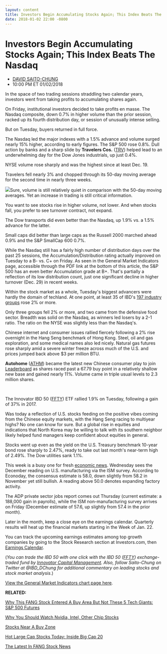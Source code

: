 ```yaml
---
layout: content
title: Investors Begin Accumulating Stocks Again; This Index Beats The Nasdaq
date: 2018-01-02 22:00 -0800
---
```



Investors Begin Accumulating Stocks Again; This Index Beats The Nasdaq
=======================================================================




* [DAVID SAITO-CHUNG](https://www.investors.com/author/chungd/ "Posts by DAVID SAITO-CHUNG")
* 10:00 PM ET 01/02/2018




In the space of two trading sessions straddling two calendar years, investors went from taking profits to accumulating shares again.




 On Friday, institutional investors decided to take profits en masse. The Nasdaq composite, down 0.7% in higher volume than the prior session, racked up its fourth distribution day, or session of unusually intense selling.


But on Tuesday, buyers returned in full force.


The Nasdaq led the major indexes with a 1.5% advance and volume surged nearly 15% higher, according to early figures. The S&P 500 rose 0.8%. Dull action by banks and a sharp slide by **Travelers Cos.** ([TRV](https://research.investors.com/quote.aspx?symbol=TRV)) helped lead to an underwhelming day for the Dow Jones industrials, up just 0.4%.


NYSE volume rose sharply and was the highest since at least Dec. 19.


Travelers fell nearly 3% and chopped through its 50-day moving average for the second time in nearly three weeks.


![](https://www.investors.com/wp-content/uploads/2018/01/MP010218-183x300.png)Sure, volume is still relatively quiet in comparison with the 50-day moving averages. Yet an increase in trading is still critical information.


You want to see stocks rise in higher volume, not lower. And when stocks fall, you prefer to see turnover contract, not expand.


The Dow transports did even better than the Nasdaq, up 1.9% vs. a 1.5% advance for the latter.


Small caps did better than large caps as the Russell 2000 marched ahead 0.9% and the S&P SmallCap 600 0.7%.


While the Nasdaq still has a fairly high number of distribution days over the past 25 sessions, the Accumulation/Distribution rating actually improved on Tuesday to a B- vs. C+ on Friday. As seen in the General Market Indicators page, accessible through the PDF link at the bottom of this article, the S&P 500 has an even better Accumulation grade at B+. That's partially a reflection of its low distribution count, just one significant decline in higher turnover (Dec. 29) in recent weeks.


Within the stock market as a whole, Tuesday's biggest advancers were hardly the domain of techland. At one point, at least 35 of IBD's [197 industry groups](https://www.investors.com/data-tables/industry-sub-group-rankings-jan-02-2018/) rose 2% or more.


Only three groups fell 2% or more, and two came from the defensive food sector. Breadth was solid on the Nasdaq, as winners led losers by a 2-1 ratio. The ratio on the NYSE was slightly less than the Nasdaq's.


Chinese internet and consumer issues rallied fiercely following a 2% rise overnight in the Hang Seng benchmark of Hong Kong. Steel, oil and gas exploration, and some medical names also led nicely. Natural gas futures rose sharply amid a severe winter freeze across much of the U.S. and prices jumped back above $3 per million BTU.


**Autohome** ([ATHM](https://research.investors.com/quote.aspx?symbol=ATHM)) became the latest new Chinese consumer play to join [Leaderboard](https://leaderboard.investors.com/leaderboard/leaders/) as shares raced past a 67.79 buy point in a relatively shallow new base and gained nearly 11%. Volume came in triple usual levels to 2.3 million shares.



 


The Innovator IBD 50 ([FFTY](https://research.investors.com/quote.aspx?symbol=FFTY)) ETF rallied 1.9% on Tuesday, following a gain of 37% in 2017.


Was today a reflection of U.S. stocks feeding on the positive vibes coming from the Chinese equity markets, with the Hang Seng racing to multiyear highs? No one can know for sure. But a global rise in equities and indications that North Korea may be willing to talk with its southern neighbor likely helped fund managers keep confident about equities in general.


Stocks went up even as the yield on the U.S. Treasury benchmark 10-year bond rose sharply to 2.47%, ready to take out last month's near-term high of 2.49%. The Dow utilities sank 1.1%.


This week is a busy one for fresh [economic news](https://research.investors.com/economic-calendar/). Wednesday sees the December reading on U.S. manufacturing via the ISM survey. According to Econoday, the consensus estimate is 58.0, down slightly from 58.2 in November yet still bullish. A reading above 50.0 denotes expanding factory activity.


The ADP private sector jobs report comes out Thursday (current estimate: a 188,000 gain in payrolls), while the ISM non-manufacturing survey arrives on Friday (December estimate of 57.6, up slightly from 57.4 in the prior month).


Later in the month, keep a close eye on the earnings calendar. Quarterly results will heat up the financial markets starting in the Week of Jan. 22.


You can track the upcoming earnings estimates among top growth companies by going to the Stock Research section at Investors.com, then [Earnings Calendar](https://www.investors.com/research/earnings-calendar-analyst-estimates-stocks-to-watch/).


(*You can trade the IBD 50 with one click with the IBD 50 ([FFTY](https://research.investors.com/quote.aspx?symbol=FFTY)) exchange-traded fund by [Innovator Capital Management](http://www.innovatoretfs.com/etf/?ticker=ffty). Also, follow Saito-Chung on Twitter at @IBD\_DChung for additional commentary on leading stocks and stock market analysis*.)


[View the General Market Indicators chart page here](https://www.investors.com/wp-content/uploads/2018/01/IBD0201152529GMI.pdf).


**RELATED:**


[Why This FANG Stock Entered A Buy Area But Not These 5 Tech Giants: S&P 500 Futures](https://www.investors.com/market-trend/stock-market-today/why-netflix-hit-buy-area-not-apple-facebook-broadcom/)


[Why You Should Watch Nvidia, Intel, Other Chip Stocks](https://www.investors.com/news/technology/why-you-should-watch-nvidia-intel-other-chip-stocks-wednesday/)


[Stocks Near A Buy Zone](https://www.investors.com/category/stock-lists/stocks-near-a-buy-zone/)


[Hot Large Cap Stocks Today: Inside Big Cap 20](https://research.investors.com/stock-lists/big-cap-20/)


[The Latest In FANG Stock News](https://www.investors.com/news/technology/fang-stocks-news-quotes-facebook-amazon-netflix-google/)




